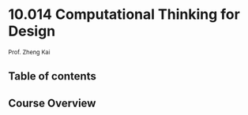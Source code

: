 # 10.014 Computational Thinking for Design
<sub>Prof. Zheng Kai</sub>

## Table of contents

## Course Overview

##  

